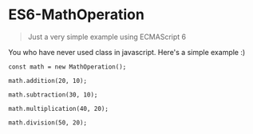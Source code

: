 # ES6-MathOperation

> Just a very simple example using ECMAScript 6

You who have never used class in javascript. Here's a simple example :)

```
const math = new MathOperation();
```

```
math.addition(20, 10);
```

```
math.subtraction(30, 10);
```

```
math.multiplication(40, 20);
```

```
math.division(50, 20);
```
